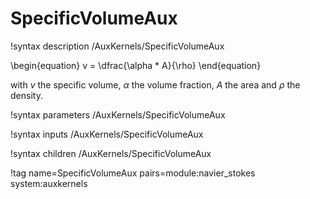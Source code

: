 # SpecificVolumeAux

!syntax description /AuxKernels/SpecificVolumeAux

\begin{equation}
v = \dfrac{\alpha * A}{\rho}
\end{equation}

with $v$ the specific volume, $\alpha$ the volume fraction, $A$ the area and $\rho$ the density.

!syntax parameters /AuxKernels/SpecificVolumeAux

!syntax inputs /AuxKernels/SpecificVolumeAux

!syntax children /AuxKernels/SpecificVolumeAux

!tag name=SpecificVolumeAux pairs=module:navier_stokes system:auxkernels
